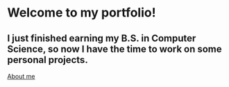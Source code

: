 # Welcome to my portfolio!
## I just finished earning my B.S. in Computer Science, so now I have the time to work on some personal projects.
[About me](about.md)
